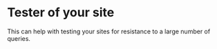 # Tester of your site
This can help with testing your sites for resistance to a large number of queries. 
